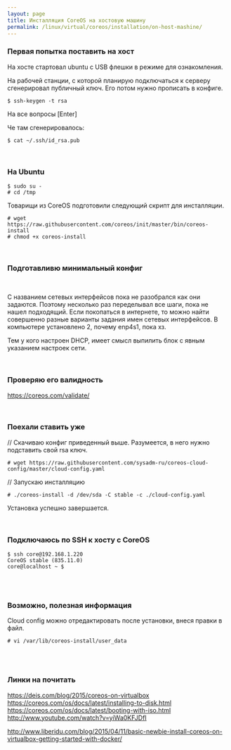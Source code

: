 ```yaml
---
layout: page
title: Инсталляция CoreOS на хостовую машину
permalink: /linux/virtual/coreos/installation/on-host-mashine/
---
```



### Первая попытка поставить на хост


На хосте стартовал ubuntu с USB флешки в режиме для ознакомления.

На рабочей станции, с которой планирую подключаться к серверу сгенерировал публичный ключ. Его потом нужно прописать в конфиге.

    $ ssh-keygen -t rsa

На все вопросы [Enter]

Че там сгенерировалось:

    $ cat ~/.ssh/id_rsa.pub


<br/>

### На Ubuntu

    $ sudo su -
    # cd /tmp

Товарищи из CoreOS подготовили следующий скрипт для инсталляции.

    # wget https://raw.githubusercontent.com/coreos/init/master/bin/coreos-install
    # chmod +x coreos-install


<br/>

### Подготавливю минимальный конфиг

<script src="http://gist-it.appspot.com/https://github.com/sysadm-ru/coreos-cloud-config/blob/master/cloud-config.yaml">
</script>


<br/>

С названием сетевых интерфейсов пока не разобрался как они задаются. Поэтому несколько раз переделывал все шаги, пока не нашел подходящий. Если покопаться в интернете, то можно найти совершенно разные варианты задания имен сетевых интерфейсов.  В компьютере установлено 2, почему enp4s1, пока хз.

Тем у кого настроен DHCP, имеет смысл выпилить блок с явным указанием настроек сети.


<br/>

### Проверяю его валидность

https://coreos.com/validate/



<br/>

### Поехали ставить уже


// Скачиваю конфиг приведенный выше. Разумеется, в него нужно подставить свой rsa ключ.

    # wget https://raw.githubusercontent.com/sysadm-ru/coreos-cloud-config/master/cloud-config.yaml


// Запускаю инсталляцию

    # ./coreos-install -d /dev/sda -C stable -c ./cloud-config.yaml


Установка успешно завершается.


<br/>

### Подключаюсь по SSH к хосту с CoreOS

    $ ssh core@192.168.1.220
    CoreOS stable (835.11.0)
    core@localhost ~ $


<br/>
<br/>

### Возможно, полезная информация


Сloud config можно отредактировать после установки, внеся правки в файл.

    # vi /var/lib/coreos-install/user_data


<br/>
<br/>

### Линки на почитать

https://deis.com/blog/2015/coreos-on-virtualbox  
https://coreos.com/os/docs/latest/installing-to-disk.html  
https://coreos.com/os/docs/latest/booting-with-iso.html  
http://www.youtube.com/watch?v=yiWa0KFJDfI  


http://www.liberidu.com/blog/2015/04/11/basic-newbie-install-coreos-on-virtualbox-getting-started-with-docker/
